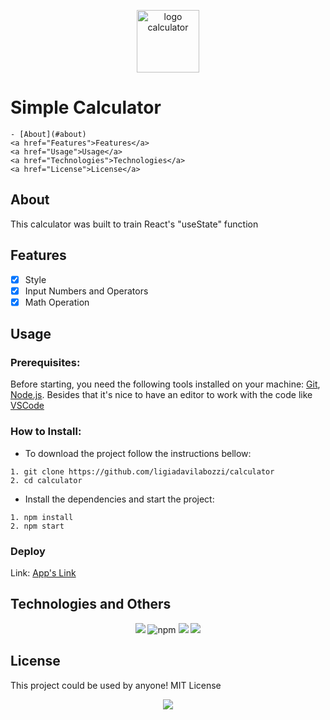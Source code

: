 <p align="center"><img src="https://cdn3d.iconscout.com/3d/free/thumb/ios-calculator-2978357-2476734.png" alt="logo calculator" width="100" height="100"/>

# Simple Calculator
    - [About](#about) 
    <a href="Features">Features</a>
    <a href="Usage">Usage</a>
    <a href="Technologies">Technologies</a>
    <a href="License">License</a>
</p>

## **About**
This calculator was built to train React's "useState" function

## **Features**
- [x] Style
- [x] Input Numbers and Operators
- [x] Math Operation

## **Usage**
### Prerequisites:
Before starting, you need the following tools installed on your machine:
[Git](https://git-scm.com), [Node.js](https://nodejs.org/en/).
 Besides that it's nice to have an editor to work with the code like [VSCode](https://code.visualstudio.com/)
 
### How to Install: 
- To download the project follow the instructions bellow:

```
1. git clone https://github.com/ligiadavilabozzi/calculator
2. cd calculator
```

- Install the dependencies and start the project:

```
1. npm install
2. npm start
```

### Deploy
Link: 
<a href="https://calculator-pi-gules.vercel.app/"> App's Link </a>

## **Technologies and Others**
<p align="center"> 
 <img src="https://img.shields.io/badge/nodeJs-v%2014.17.6-grenn"/>
 <img src="https://img.shields.io/badge/npm-v%206.14.15-blueviolet" alt="npm"/>
 <img src="https://img.shields.io/badge/react-v%2017.0.2-9cf"/>
 <img src="https://img.shields.io/badge/styled--components-v%205.3.3-ff69b4"/>
</p>
   

## **License**
This project could be used by anyone! MIT License
<p align="center">
<img src="https://img.shields.io/github/license/facebook/react">
</p>

